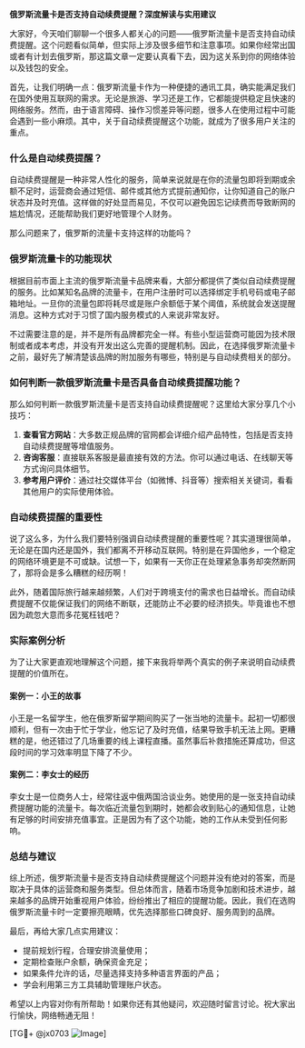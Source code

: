**俄罗斯流量卡是否支持自动续费提醒？深度解读与实用建议**

大家好，今天咱们聊聊一个很多人都关心的问题——俄罗斯流量卡是否支持自动续费提醒。这个问题看似简单，但实际上涉及很多细节和注意事项。如果你经常出国或者有计划去俄罗斯，那这篇文章一定要认真看下去，因为这关系到你的网络体验以及钱包的安全。

首先，让我们明确一点：俄罗斯流量卡作为一种便捷的通讯工具，确实能满足我们在国外使用互联网的需求。无论是旅游、学习还是工作，它都能提供稳定且快速的网络服务。然而，由于语言障碍、操作习惯差异等问题，很多人在使用过程中可能会遇到一些小麻烦。其中，关于自动续费提醒这个功能，就成为了很多用户关注的重点。

### 什么是自动续费提醒？

自动续费提醒是一种非常人性化的服务，简单来说就是在你的流量包即将到期或余额不足时，运营商会通过短信、邮件或其他方式提前通知你，让你知道自己的账户状态并及时充值。这样做的好处显而易见，不仅可以避免因忘记续费而导致断网的尴尬情况，还能帮助我们更好地管理个人财务。

那么问题来了，俄罗斯的流量卡支持这样的功能吗？

### 俄罗斯流量卡的功能现状

根据目前市面上主流的俄罗斯流量卡品牌来看，大部分都提供了类似自动续费提醒的服务。比如某知名品牌的流量卡，在用户注册时可以选择绑定手机号码或电子邮箱地址。一旦你的流量包即将耗尽或是账户余额低于某个阈值，系统就会发送提醒消息。这种方式对于习惯了国内服务模式的人来说非常友好。

不过需要注意的是，并不是所有品牌都完全一样。有些小型运营商可能因为技术限制或者成本考虑，并没有开发出这么完善的提醒机制。因此，在选择俄罗斯流量卡之前，最好先了解清楚该品牌的附加服务有哪些，特别是与自动续费相关的部分。

### 如何判断一款俄罗斯流量卡是否具备自动续费提醒功能？

那么如何判断一款俄罗斯流量卡是否支持自动续费提醒呢？这里给大家分享几个小技巧：

1. **查看官方网站**：大多数正规品牌的官网都会详细介绍产品特性，包括是否支持自动续费提醒等增值服务。
2. **咨询客服**：直接联系客服是最直接有效的方法。你可以通过电话、在线聊天等方式询问具体细节。
3. **参考用户评价**：通过社交媒体平台（如微博、抖音等）搜索相关关键词，看看其他用户的实际使用体验。

### 自动续费提醒的重要性

说了这么多，为什么我们要特别强调自动续费提醒的重要性呢？其实道理很简单，无论是在国内还是国外，我们都离不开移动互联网。特别是在异国他乡，一个稳定的网络环境更是不可或缺。试想一下，如果有一天你正在处理紧急事务却突然断网了，那将会是多么糟糕的经历啊！

此外，随着国际旅行越来越频繁，人们对于跨境支付的需求也日益增长。而自动续费提醒不仅能保证我们的网络不断联，还能防止不必要的经济损失。毕竟谁也不想因为疏忽大意而多花冤枉钱吧？

### 实际案例分析

为了让大家更直观地理解这个问题，接下来我将举两个真实的例子来说明自动续费提醒的价值所在。

#### 案例一：小王的故事

小王是一名留学生，他在俄罗斯留学期间购买了一张当地的流量卡。起初一切都很顺利，但有一次由于忙于学业，他忘记了及时充值，结果导致手机无法上网。更糟糕的是，他还错过了几场重要的线上课程直播。虽然事后补救措施还算成功，但这段时间的学习效率明显下降了不少。

#### 案例二：李女士的经历

李女士是一位商务人士，经常往返中俄两国洽谈业务。她使用的是一张支持自动续费提醒功能的流量卡。每次临近流量包到期时，她都会收到贴心的通知信息，让她有足够的时间安排充值事宜。正是因为有了这个功能，她的工作从未受到任何影响。

### 总结与建议

综上所述，俄罗斯流量卡是否支持自动续费提醒这个问题并没有绝对的答案，而是取决于具体的运营商和服务类型。但总体而言，随着市场竞争加剧和技术进步，越来越多的品牌开始重视用户体验，纷纷推出了相应的提醒功能。因此，我们在选购俄罗斯流量卡时一定要擦亮眼睛，优先选择那些口碑良好、服务周到的品牌。

最后，再给大家几点实用建议：
- 提前规划行程，合理安排流量使用；
- 定期检查账户余额，确保资金充足；
- 如果条件允许的话，尽量选择支持多种语言界面的产品；
- 学会利用第三方工具辅助管理账户状态。

希望以上内容对你有所帮助！如果你还有其他疑问，欢迎随时留言讨论。祝大家出行愉快，网络畅通无阻！

[TG💪+ @jx0703 ![Image](https://github.com/user-attachments/assets/dbca1d08-cadb-493c-b0ec-ad6f7a83f270)]